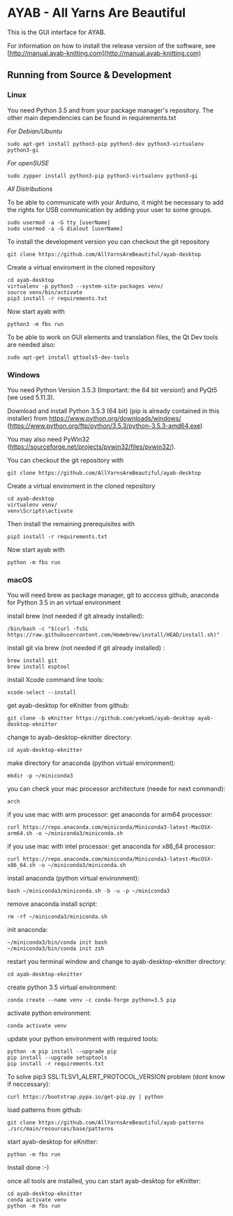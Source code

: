 # AYAB - All Yarns Are Beautiful

This is the GUI interface for AYAB.

For information on how to install the release version of the software, see
[http://manual.ayab-knitting.com](http://manual.ayab-knitting.com)

## Running from Source & Development

### Linux

You need Python 3.5 and from your package manager's repository.
The other main dependencies can be found in requirements.txt

*For Debian/Ubuntu*

    sudo apt-get install python3-pip python3-dev python3-virtualenv python3-gi

*For openSUSE*

    sudo zypper install python3-pip python3-virtualenv python3-gi

*All Distributions*

To be able to communicate with your Arduino, it might be necessary to add the rights for USB communication by adding your user to some groups.

    sudo usermod -a -G tty [userName]
    sudo usermod -a -G dialout [userName]

To install the development version you can checkout the git repository

    git clone https://github.com/AllYarnsAreBeautiful/ayab-desktop

Create a virtual enviroment in the cloned repository

    cd ayab-desktop
    virtualenv -p python3 --system-site-packages venv/
    source venv/bin/activate
    pip3 install -r requirements.txt

Now start ayab with

    python3 -m fbs run

To be able to work on GUI elements and translation files, the Qt Dev tools are needed also:

    sudo apt-get install qttools5-dev-tools

### Windows

You need Python Version 3.5.3 (Important: the 64 bit version!) and PyQt5 (we used 5.11.3).

Download and install Python 3.5.3 (64 bit) (pip is already contained in this installer) from
    https://www.python.org/downloads/windows/ (https://www.python.org/ftp/python/3.5.3/python-3.5.3-amd64.exe)

You may also need PyWin32 (https://sourceforge.net/projects/pywin32/files/pywin32/).

You can checkout the git repository with

    git clone https://github.com/AllYarnsAreBeautiful/ayab-desktop

Create a virtual enviroment in the cloned repository

    cd ayab-desktop
    virtualenv venv/
    venv\Scripts\activate

Then install the remaining prerequisites with

    pip3 install -r requirements.txt

Now start ayab with

    python -m fbs run

### macOS

You will need brew as package manager, git to acccess github, anaconda for Python 3.5 in an virtual environment

install brew (not needed if git already installed):

    /bin/bash -c "$(curl -fsSL https://raw.githubusercontent.com/Homebrew/install/HEAD/install.sh)"

install git via brew (not needed if git already installed) :

    brew install git
    brew install esptool

install Xcode command line tools:

    xcode-select --install

get ayab-desktop for eKnitter from github:

    git clone -b eKnitter https://github.com/yekomS/ayab-desktop ayab-desktop-eknitter

change to ayab-desktop-eknitter directory:

    cd ayab-desktop-eknitter

make directory for anaconda (python virtual environment):

    mkdir -p ~/miniconda3

you can check your mac processor architecture (neede for next command):

    arch

if you use mac with arm processor: get anaconda for arm64 processor:

    curl https://repo.anaconda.com/miniconda/Miniconda3-latest-MacOSX-arm64.sh -o ~/miniconda3/miniconda.sh

if you use mac with intel processor: get anaconda for x86_64 processor:

    curl https://repo.anaconda.com/miniconda/Miniconda3-latest-MacOSX-x86_64.sh -o ~/miniconda3/miniconda.sh

install anaconda (python virtual environment): 
    
    bash ~/miniconda3/miniconda.sh -b -u -p ~/miniconda3

remove anaconda install script:

    rm -rf ~/miniconda3/miniconda.sh


init anaconda:

    ~/miniconda3/bin/conda init bash
    ~/miniconda3/bin/conda init zsh

restart you terminal window and change to ayab-desktop-eknitter directory:

    cd ayab-desktop-eknitter

create python 3.5 virtual environment:

    conda create --name venv -c conda-forge python=3.5 pip

activate python environment:

    conda activate venv

update your python environment with required tools:

    python -m pip install --upgrade pip
    pip install --upgrade setuptools
    pip install -r requirements.txt

To solve pip3 SSL:TLSV1_ALERT_PROTOCOL_VERSION problem (dont know if neccessary):
    
    curl https://bootstrap.pypa.io/get-pip.py | python

load patterns from github:

    git clone https://github.com/AllYarnsAreBeautiful/ayab-patterns ./src/main/resources/base/patterns

start ayab-desktop for eKnitter:

    python -m fbs run

Install done :-)


once all tools are installed, you can start ayab-desktop for eKnitter:
    
    cd ayab-desktop-eknitter
    conda activate venv
    python -m fbs run
